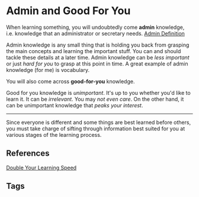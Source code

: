# Admin and Good For You

When learning something, you will undoubtedly come **admin** knowledge, i.e. knowledge that an administrator or secretary needs. [Admin Definition](https://www.dictionary.com/browse/admin)

Admin knowledge is any small thing that is holding you back from grasping the main concepts and learning the important stuff. You can and should tackle these details 
at a later time. Admin knowledge can be *less important* or just *hard for you* to grasp at this point in time. A great example of admin knowledge (for me) is vocabulary.  

You will also come across **good-for-you** knowledge.

Good for you knowledge is *unimportant*. It's up to you whether you'd like to learn it. It can be *irrelevant*. You may *not even care*. On the other hand, it can be unimportant knowledge 
that *peaks your interest*.  

--- 
Since everyone is different and some things are best learned before others, you must take charge of sifting through information best suited for you at various stages of the learning process.    

## References
[Double Your Learning Speed](../202211200641)

## Tags
